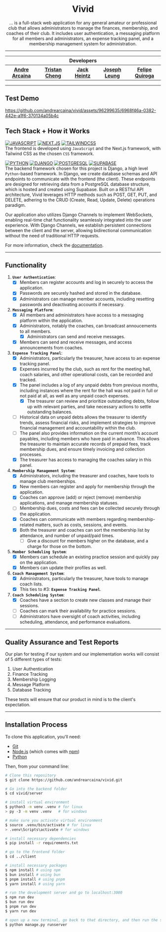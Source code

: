 <h1 align="center">
  Vivid
</h1>

<p align="center">... is a full-stack web application for any general amateur or professional club that allows administrators to manage the finances, membership, and coaches of their club. It includes user authentication, a messaging platform for all members and administrators, an expense tracking panel, and a membership management system for administration.</p>

<hr>

<div align="center">
  <table align="center">
    <tr>
      <th colspan="5">Developers</th>
    </tr>
    <tr>
      <th><a href="https://github.com/andrearcaina">Andre Arcaina</a></th>
      <th><a href="https://github.com/Tristanv0">Tristan Cheng</a></th>
      <th><a href="https://github.com/heintzJ">Jack Heintz</a></th>
      <th><a href="https://github.com/josephleungg">Joseph Leung</a></th>
      <th><a href="https://github.com/feli-quiroga">Felipe Quiroga</a></th>
    </tr>
  </table>
</div>

<hr>

## Test Demo

https://github.com/andrearcaina/vivid/assets/96299635/6968f46a-0382-442e-a1f6-370134a05b4c

## Tech Stack + How it Works

[![JAVASCRIPT](https://img.shields.io/badge/javascript-101010?style=for-the-badge&logo=javascript&logoColor=ffdd54)](https://developer.mozilla.org/en-US/docs/Web/JavaScript)
[![NEXT.JS](https://img.shields.io/badge/NEXT-0769AD?style=for-the-badge&logo=next.js&logoColor=white)](https://nextjs.org/)
[![TAILWINDCSS](https://img.shields.io/badge/Tailwind_CSS-38B2AC?style=for-the-badge&logo=tailwind-css&logoColor=white)](https://tailwindcss.com/) \
The frontend is developed using `JavaScript` and the Next.js framework, with Tailwind CSS as the chosen `CSS` framework.

[![PYTHON](https://img.shields.io/badge/python-3670A0?style=for-the-badge&logo=python&logoColor=ffdd54)](https://www.python.org/)
[![DJANGO](https://img.shields.io/badge/Django-092E20?style=for-the-badge&logo=django&logoColor=white)](https://www.djangoproject.com/) 
[![POSTGRESQL](https://img.shields.io/badge/POSTGRESQL-14354C?style=for-the-badge&logo=postgresql&logoColor=white)](https://www.postgresql.org/)
[![SUPABASE](https://shields.io/badge/supabase-black?logo=supabase&style=for-the-badge)](https://supabase.com/)\
The backend framework chosen for this project is Django, a high level `Python`-based framework. In Django, we create database schemas and API endpoints to communicate with the frontend (the client).
These endpoints are designed for retrieving data from a PostgreSQL database structure, which is hosted and created using Supabase.
Built on a RESTful API architecture, Vivid leverages HTTP methods such as POST, GET, PUT, and DELETE, adhering to the CRUD (Create, Read, Update, Delete) operations paradigm.

Our application also utilizes Django Channels to implement WebSockets, enabling real-time chat functionality seamlessly integrated into the user experience. 
With Django Channels, we establish persistent connections between the client and the server, allowing bidirectional communication without the need of traditional HTTP requests.

For more information, check the [documentation](https://github.com/andrearcaina/vivid/blob/main/server/README.md).

<hr>

## Functionality
1. **`User Authentication`**:
   - [x] Members can register accounts and log in securely to access the application.
   - [x] Passwords are securely hashed and stored in the database.
   - [x] Administrators can manage member accounts, including resetting passwords and deactivating accounts if necessary.

2. **`Messaging Platform`**:
   - [x] All members and administrators have access to a messaging platform within the application.
   - [x] Administrators, notably the coaches, can broadcast annoucements to all members.
     - [x] Administrators can send and receive messages.
   - [x] Members can send and receive messages, and access announcements from coaches.

4. **`Expense Tracking Panel`**:
   - [x] Administrators, particularly the treasurer, have access to an expense tracking panel.
   - [x] Expenses incurred by the club, such as rent for the meeting hall, coach salaries, and other operational costs, can be recorded and tracked.
   - [x] The panel includes a log of any unpaid debts from previous months, including instances where the rent for the hall was not paid in full or not paid at all, as well as any unpaid coach expenses.
     - [x] The treasurer can review and prioritize outstanding debts, follow up with relevant parties, and take necessary actions to settle outstanding balances.
   - [ ] Historical data on unpaid debts allows the treasurer to identify trends, assess financial risks, and implement strategies to improve financial management and accountability within the club.
   - [ ] The panel also provides information on the current month’s account payables, including members who have paid in advance. This allows the treasurer to maintain accurate records of prepaid fees, track membership dues, and ensure timely invoicing and collection processes.
   - [x] The treasurer has access to managing the coaches salary in this panel.

5. **`Membership Management System`**:
   - [x] Administrators, including the treasurer and coaches, have tools to manage club memberships.
   - [x] New members can register and apply for membership through the application.
   - [x] Coaches can approve (add) or reject (remove) membership applications, and manage membership statuses.
   - [ ] Membership dues, costs and fees can be collected securely through the application. 
   - [x] Coaches can communicate with members regarding membership-related matters, such as costs, sessions, and events.
   - [x] Both the treasurer and coaches can sort the membership list by attendance, and number of unpaid/paid times.
     - [ ] Give a discount for members higher on the database, and a charge for those on the bottom.

6. **`Member Scheduling System`**:
   - [x] Members can schedule an existing practice session and quickly pay on the application.
   - [x] Members can update their profiles as well.

7. **`Coach Management System`**:
   - [x] Administrators, particularly the treasurer, have tools to manage coach lists.
   - [x] This ties to #3: **`Expense Tracking Panel`**.

8. **`Coach Scheduling System`**:
   - [x] Coaches have a section to create new classes and manage their sessions.
   - [ ] Coaches can mark their availability for practice sessions.
   - [ ] Administrators have oversight of coach activities, including scheduling, attendance, and performance evaluations.

<hr>

## Quality Assurance and Test Reports
Our plan for testing if our system and our implementation works will consist of 5 different types of tests:
1. User Authentication
3. Finance Tracking
4. Membership Logging
5. Message Platform
6. Database Tracking

These tests will ensure that our product in mind is to the client's expectation.

<hr>

## Installation Process

To clone this application, you'll need: 
* [Git](https://git-scm.com)
* [Node.js](https://nodejs.org/en/download/) (which comes with [npm](http://npmjs.com))
* [Python](https://www.python.org/downloads/)

Then, from your command line:

```bash
# Clone this repository
$ git clone https://github.com/andrearcaina/vivid.git

# Go into the backend folder
$ cd vivid/server

# install virtual environment
$ python3 -m venv .venv # for linux
> py -3 -m venv .venv   # for windows

# make sure you activate virtual environment
$ source .venv/bin/activate # for linux
> .venv\Scripts\activate # for windows

# install necessary dependencies 
$ pip install -r requirements.txt

# go to the frontend folder
$ cd ../client

# install necessary packages
$ npm install # using npm
$ bun install # using bun
$ pnpm install # using pnpm
$ yarn install # using yarn

# run the development server and go to localhost:3000
$ npm run dev
$ bun run dev
$ pnpm run dev
$ yarn run dev

# open up a new terminal, go back to that directory, and then run the server
$ python manage.py runserver
```

